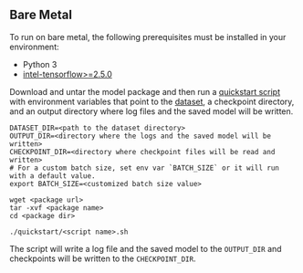 <!--- 50. Bare Metal -->
## Bare Metal

To run on bare metal, the following prerequisites must be installed in your environment:
* Python 3
* [intel-tensorflow>=2.5.0](https://pypi.org/project/intel-tensorflow/)

Download and untar the model package and then run a
[quickstart script](#quick-start-scripts) with environment variables
that point to the [dataset](#dataset), a checkpoint directory, and an
output directory where log files and the saved model will be written.

```
DATASET_DIR=<path to the dataset directory>
OUTPUT_DIR=<directory where the logs and the saved model will be written>
CHECKPOINT_DIR=<directory where checkpoint files will be read and written>
# For a custom batch size, set env var `BATCH_SIZE` or it will run with a default value.
export BATCH_SIZE=<customized batch size value>

wget <package url>
tar -xvf <package name>
cd <package dir>

./quickstart/<script name>.sh
```

The script will write a log file and the saved model to the `OUTPUT_DIR`
and checkpoints will be written to the `CHECKPOINT_DIR`.

